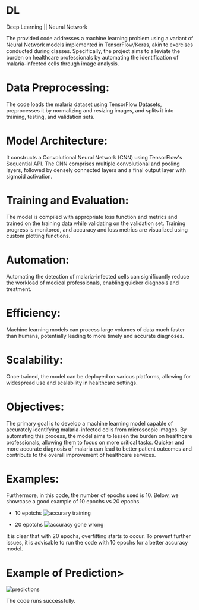 # DL
Deep Learning || Neural Network

The provided code addresses a machine learning problem using a variant of Neural Network models implemented in TensorFlow/Keras, akin to exercises conducted during classes. Specifically, the project aims to alleviate the burden on healthcare professionals by automating the identification of malaria-infected cells through image analysis.

# Data Preprocessing: 
The code loads the malaria dataset using TensorFlow Datasets, preprocesses it by normalizing and resizing images, and splits it into training, testing, and validation sets.
# Model Architecture: 
It constructs a Convolutional Neural Network (CNN) using TensorFlow's Sequential API. The CNN comprises multiple convolutional and pooling layers, followed by densely connected layers and a final output layer with sigmoid activation.
# Training and Evaluation: 
The model is compiled with appropriate loss function and metrics and trained on the training data while validating on the validation set. Training progress is monitored, and accuracy and loss metrics are visualized using custom plotting functions.

# Automation: 
Automating the detection of malaria-infected cells can significantly reduce the workload of medical professionals, enabling quicker diagnosis and treatment.
# Efficiency: 
Machine learning models can process large volumes of data much faster than humans, potentially leading to more timely and accurate diagnoses.
# Scalability: 
Once trained, the model can be deployed on various platforms, allowing for widespread use and scalability in healthcare settings.

# Objectives:
The primary goal is to develop a machine learning model capable of accurately identifying malaria-infected cells from microscopic images. By automating this process, the model aims to lessen the burden on healthcare professionals, allowing them to focus on more critical tasks.
Quicker and more accurate diagnosis of malaria can lead to better patient outcomes and contribute to the overall improvement of healthcare services.


# Examples:
Furthermore, in this code, the number of epochs used is 10. Below, we showcase a good example of 10 epochs vs 20 epochs.
  - 10 epotchs
![accurary training](https://github.com/MarianaPires93/DL/assets/154060433/820fcc63-8ba1-4079-9cc6-fc7c4a80c978)

  - 20 epotchs
![accuracy gone wrong](https://github.com/MarianaPires93/DL/assets/154060433/c2a28b9f-129e-4de1-9cd2-b33388171e5a)

It is clear that with 20 epochs, overfitting starts to occur. To prevent further issues, it is advisable to run the code with 10 epochs for a better accuracy model.


# Example of Prediction>
![predictions](https://github.com/MarianaPires93/DL/assets/154060433/bc22c022-178b-456e-a109-6a517d91a6b9)

The code runs successfully.



